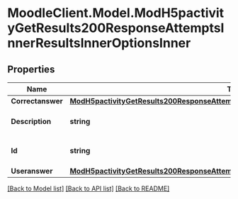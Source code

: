 # MoodleClient.Model.ModH5pactivityGetResults200ResponseAttemptsInnerResultsInnerOptionsInner

## Properties

Name | Type | Description | Notes
------------ | ------------- | ------------- | -------------
**Correctanswer** | [**ModH5pactivityGetResults200ResponseAttemptsInnerResultsInnerOptionsInnerCorrectanswer**](ModH5pactivityGetResults200ResponseAttemptsInnerResultsInnerOptionsInnerCorrectanswer.md) |  | [optional] 
**Description** | **string** | Option description | [optional] [default to "null"]
**Id** | **string** | Option string identifier | [optional] [default to "null"]
**Useranswer** | [**ModH5pactivityGetResults200ResponseAttemptsInnerResultsInnerOptionsInnerUseranswer**](ModH5pactivityGetResults200ResponseAttemptsInnerResultsInnerOptionsInnerUseranswer.md) |  | [optional] 

[[Back to Model list]](../README.md#documentation-for-models) [[Back to API list]](../README.md#documentation-for-api-endpoints) [[Back to README]](../README.md)

